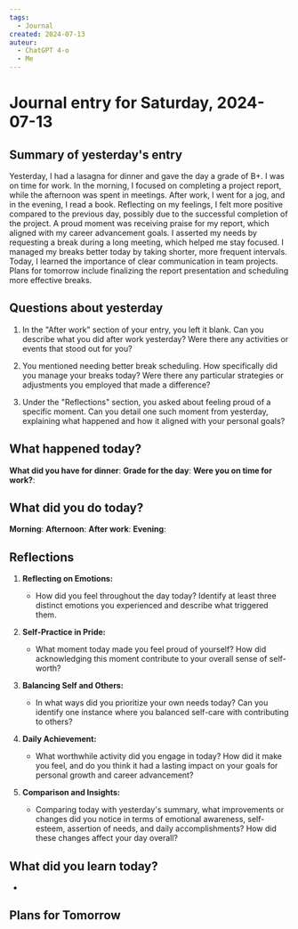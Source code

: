 ```yaml
---
tags:
  - Journal
created: 2024-07-13
auteur:
  - ChatGPT 4-o
  - Me
---
```

# Journal entry for Saturday, 2024-07-13

## Summary of yesterday's entry

Yesterday, I had a lasagna for dinner and gave the day a grade of B+. I was on time for work. In the morning, I focused on completing a project report, while the afternoon was spent in meetings. After work, I went for a jog, and in the evening, I read a book. Reflecting on my feelings, I felt more positive compared to the previous day, possibly due to the successful completion of the project. A proud moment was receiving praise for my report, which aligned with my career advancement goals. I asserted my needs by requesting a break during a long meeting, which helped me stay focused. I managed my breaks better today by taking shorter, more frequent intervals. Today, I learned the importance of clear communication in team projects. Plans for tomorrow include finalizing the report presentation and scheduling more effective breaks.

## Questions about yesterday

1. In the "After work" section of your entry, you left it blank. Can you describe what you did after work yesterday? Were there any activities or events that stood out for you?

2. You mentioned needing better break scheduling. How specifically did you manage your breaks today? Were there any particular strategies or adjustments you employed that made a difference?

3. Under the "Reflections" section, you asked about feeling proud of a specific moment. Can you detail one such moment from yesterday, explaining what happened and how it aligned with your personal goals?

## What happened today?

**What did you have for dinner**: 
**Grade for the day**: 
**Were you on time for work?**:

## What did you do today?

**Morning**: 
**Afternoon**: 
**After work**: 
**Evening**: 

## Reflections

1. **Reflecting on Emotions:**
   - How did you feel throughout the day today? Identify at least three distinct emotions you experienced and describe what triggered them.

2. **Self-Practice in Pride:**
   - What moment today made you feel proud of yourself? How did acknowledging this moment contribute to your overall sense of self-worth?

3. **Balancing Self and Others:**
   - In what ways did you prioritize your own needs today? Can you identify one instance where you balanced self-care with contributing to others?

4. **Daily Achievement:**
   - What worthwhile activity did you engage in today? How did it make you feel, and do you think it had a lasting impact on your goals for personal growth and career advancement?

5. **Comparison and Insights:**
   - Comparing today with yesterday's summary, what improvements or changes did you notice in terms of emotional awareness, self-esteem, assertion of needs, and daily accomplishments? How did these changes affect your day overall?



## What did you learn today?

- 

## Plans for Tomorrow
